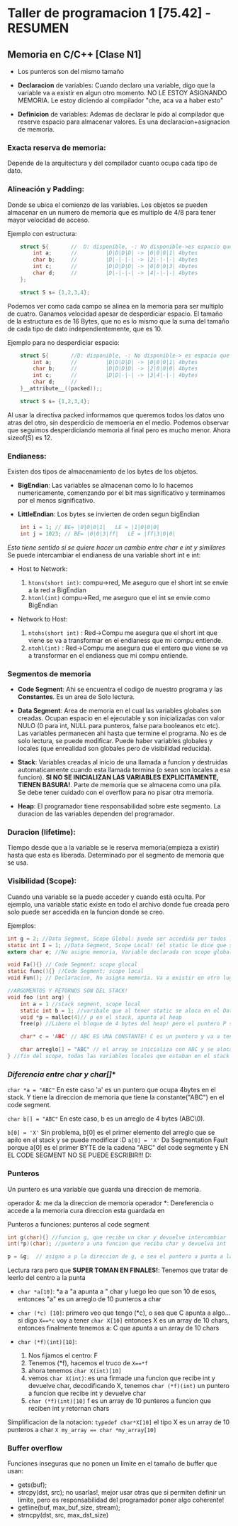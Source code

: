 # Taller de programacion 1 [75.42] - **RESUMEN**

## **Memoria en C/C++ [Clase N1]**
- Los punteros son del mismo tamaño

- **Declaracion** de variables: Cuando declaro una variable, digo que la variable va a existir en algun otro momento. NO LE ESTOY ASIGNANDO MEMORIA. Le estoy diciendo al compilador "che, aca va a haber esto"

- **Definicion** de variables: Ademas de declarar le pido al compilador que reserve espacio para almacenar valores. Es una declaracion+asignacion de memoria.

### Exacta reserva de memoria:
Depende de la arquitectura y del compilador cuanto ocupa cada tipo de dato.

### Alineación y Padding:
Donde se ubica el comienzo de las variables. Los objetos se pueden almacenar en un numero de memoria que es multiplo de 4/8 para tener mayor velocidad de acceso.

Ejemplo con estructura:

```C
    struct S{       //  D: disponible, -: No disponible->es espacio que queda sin utilizar
        int a;      //         |D|D|D|D| -> |0|0|0|1| 4bytes
        char b;     //         |D|-|-|-| -> |2|-|-|-| 4bytes
        int c;      //         |D|D|D|D| -> |0|0|0|3| 4bytes
        char d;     //         |D|-|-|-| -> |4|-|-|-| 4bytes
    };

    struct S s= {1,2,3,4};  
```

Podemos ver como cada campo se alinea en la memoria para ser multiplo de cuatro. Ganamos velocidad apesar de desperdiciar espacio. El tamaño de la estructura es de 16 Bytes, que no es lo mismo que la suma del tamaño de cada tipo de dato independientemente, que es 10.

Ejemplo para no desperdiciar espacio:

```C
    struct S{       //D: disponible, -: No disponible-> es espacio que queda sin utilizar
        int a;      //         |D|D|D|D| -> |0|0|0|1| 4bytes
        char b;     //         |D|D|D|D| -> |2|0|0|0| 4bytes
        int c;      //         |D|D|-|-| -> |3|4|-|-| 4bytes  
        char d;     //       
    }__attribute__((packed));;

    struct S s= {1,2,3,4};  
```    
Al usar la directiva packed informamos que queremos todos los datos uno atras del otro, sin desperdicio de memoeria en el medio. Podemos observar que seguimos desperdiciando memoria al final pero es mucho menor. Ahora sizeof(S) es 12.

### Endianess:
Existen dos tipos de almacenamiento de los bytes de los objetos.

- **BigEndian**: Las variables se almacenan como lo lo hacemos numericamente, comenzando por el bit mas significativo y terminamos por el menos significativo.

- **LittleEndian**: Los bytes se invierten de orden segun bigEndian
```C
    int i = 1; // BE= |0|0|0|1|   LE = |1|0|0|0|
    int j = 1023; // BE= |0|0|3|ff|   LE = |ff|3|0|0|
```
_Esto tiene sentido si se quiere hacer un cambio entre char e int y similares_
Se puede intercambiar el endianess de una variable short int e int:
- Host to Network:
    1. `htons(short int)`: compu->red, Me aseguro que el short int se envie a la red a BigEndian
    2. `htonl(int)` compu->Red, me aseguro que el int se envie como BigEndian

- Network to Host:
    1. `ntohs(short int)` : Red->Compu me asegura que el short int que viene se va a transformar en el endianess que mi compu entiende.
    2. `ntohl(int)` : Red->Compu me asegura que el entero que viene se va a transformar en el endianess que mi compu entiende.


### Segmentos de memoria

- **Code Segment**: Ahi se encuentra el codigo de nuestro programa y las **Constantes**. Es un area de Solo lectura.

- **Data Segment**: Area de memoria en el cual las variables globales son creadas. Ocupan espacio en el ejecutable y son inicializadas con valor NULO (0 para int, NULL para punteros, false para booleanos etc etc). Las variables permanecen ahi hasta que termine el programa. No es de solo lectura, se puede modificar. Puede haber variables globales y locales (que enrealidad son globales pero de visibilidad reducida).

- **Stack**: Variables creadas al inicio de una llamada a funcion y destruidas automaticamente cuando esta llamada termina (o sean son locales a esa funcion). **SI NO SE INICIALIZAN LAS VARIABLES EXPLICITAMENTE, TIENEN BASURA!**.  Parte de memoria que se almacena como una pila. Se debe tener cuidado con el overflow para no pisar otra memoria.

- **Heap**: El programador tiene responsabilidad sobre este segmento. La duracion de las variables dependen del programador.

### Duracion (lifetime):
Tiempo desde que a la variable se le reserva memoria(empieza a existir) hasta que esta es liberada. Determinado por el segmento de memoria que se usa.

### Visibilidad (Scope):
Cuando una variable se la puede acceder y cuando està oculta. Por ejemplo, una variable static existe en todo el archivo donde fue creada pero solo puede ser accedida en la funcion donde se creo.



Ejemplos:

```C
int g = 2; //Data Segment, Scope Global: puede ser accedida por todos los codigos fuentes
static int I = 1; //Data Segment, Scope Local! (el static le dice que solo va a ser visible en este archivo)
extern char e; //No asigno memoria, Variable declarada con scope global que va a tener que ser definida en otro file(por el extern)

void Fa(){} // Code Segment; scope glocal
static func(){} //Code Segment; scope local
void Fun(); // Declaracion, No asigna memoria. Va a existir en otro lugar.

//ARGUMENTOS Y RETORNOS SON DEL STACK!
void foo (int arg) {
    int a = 1 //stack segment, scope local
    static int b = 1; //varibale que al tener static se aloca en el Data segment, es como si fuera global pero con scope local!. Y ademas el static hace que sea inicializada por unica vez en valor 1 y va a preservar su valor entre llamado y llamado.
    void *p = malloc(4)// p en el stack, apunta al heap
    free(p) //Libero el bloque de 4 bytes del heap! pero el puntero P sigue estando en el stack.

    char* c = 'ABC' // ABC ES UNA CONSTANTE! C es un puntero y va a tener la direccion de memoria de la constante, y entonces c apunta al code segment. C esta en el stack. NO SE PUEDE MODIFICAR

    char arreglo[] = "ABC" // el array se inicializa con ABC y se aloca en el Stack! se aloco ABC\0
} //fin del scope, todas las variables locales que estaban en el stack de foo son liberadas
```

### **Diferencia entre char* y char[]**

`char *a = "ABC"` En este caso 'a' es un puntero que ocupa 4bytes en el stack. Y tiene la direccion de memoria que tiene la constante("ABC") en el code segment.

`char b[] = "ABC"` En este caso, b es un arreglo de 4 bytes (ABC\0).

`b[0] = 'X'` Sin problema, b[0] es el primer elemento del arreglo que se apilo en el stack y se puede modificar :D
`a[0] = 'X'` Da Segmentation Fault porque a[0] es el primer BYTE de la cadena "ABC" del code segmente y EN EL CODE SEGMENT NO SE PUEDE ESCRIBIR!!! D:

### Punteros

Un puntero es una variable que guarda una direccion de memoria.

operador &: me da la direccion de memoria
operador *: Dereferencia o accede a la memoria cura direccion esta guardada en

Punteros a funciones: punteros al code segment

```C
int g(char){} //funcion g, que recibe un char y devuelve intercambiar
int(*p)(char); //puntero a una funcion que reciba char y devuelva int

p = &g;  // asigno a p la direccion de g, o sea el puntero a punta a la funcion g
```
Lectura rara pero que **SUPER TOMAN EN FINALES!**: Tenemos que tratar de leerlo del centro a la punta

- `char *a[10]`: *a a "a apunta a " char y luego leo que son 10 de esos, entonces "a" es un arreglo de 10 punteros a char

- `char (*c) [10]`: primero veo que tengo (*c), o sea que C apunta a algo... si digo `X==*c` voy a tener `char X[10]` entonces X es un array de 10 chars, entonces finalmente tenemos a:  C que apunta a un array de 10 chars

- `char (*f)(int)[10]`:
    1. Nos fijamos el centro: F
    2. Tenemos (*f), hacemos el truco de `X==*f`
    3. ahora tenemos `char X(int)[10]`
    4. vemos `char X(int)`: es una firmade una funcion que recibe int y devuelve char, decodificando X, tenemos `char (*f)(int)` un puntero a funcion que recibe int y devuelve char
    5. `char (*f)(int)[10]` f es un array de 10 punteros a funcion que reciben int y retornan chars

Simplificacion de la notacion:
`typedef char*X[10]` el tipo X es un array de 10 punteros a char
`X my_array == char *my_array[10]`

### Buffer overflow

Funciones inseguras que no ponen un limite en el tamaño de buffer que usan:
- gets(buf);
- strcpy(dst, src);
no usarlas!, mejor usar otras que si permiten definir un limite, pero es responsabilidad del programador poner algo coherente!
- getline(buf, max_buf_size, stream);
- strncpy(dst, src, max_dst_size)

